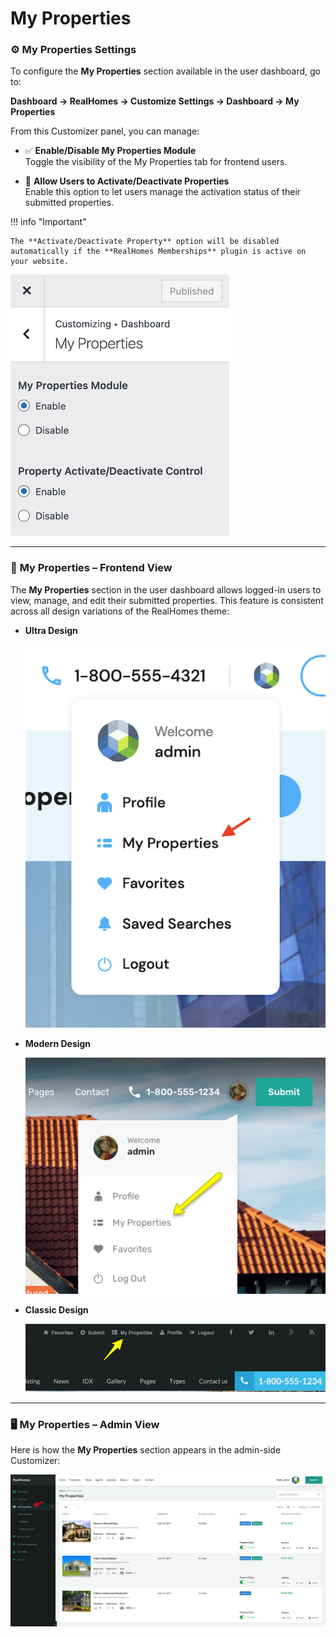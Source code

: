 # My Properties

### ⚙️ **My Properties Settings**

To configure the **My Properties** section available in the user dashboard, go to:

**Dashboard → RealHomes → Customize Settings → Dashboard → My Properties**

From this Customizer panel, you can manage:

- ✅ **Enable/Disable My Properties Module**  
  Toggle the visibility of the My Properties tab for frontend users.

- 🔄 **Allow Users to Activate/Deactivate Properties**  
  Enable this option to let users manage the activation status of their submitted properties.

!!! info "Important"

    The **Activate/Deactivate Property** option will be disabled automatically if the **RealHomes Memberships** plugin is active on your website.

![My Properties Settings – Customizer](images/dashboard/my-properties-settings.png)

---

### 🏡 **My Properties – Frontend View**

The **My Properties** section in the user dashboard allows logged-in users to view, manage, and edit their submitted properties. This feature is consistent across all design variations of the RealHomes theme:

- **Ultra Design**

  ![My Properties – Ultra](images/member-pages/my-properties-front-end-ultra.png)

- **Modern Design**

  ![My Properties – Modern](images/member-pages/my-properties-front-end-mod.png)

- **Classic Design**

  ![My Properties – Classic](images/member-pages/my-properties-front-end.png)

---

### 🖥️ **My Properties – Admin View**

Here is how the **My Properties** section appears in the admin-side Customizer:

![My Properties – Admin Customizer View](images/dashboard/my-properties.png)